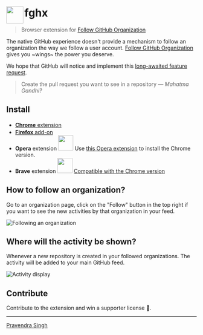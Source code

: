 # <img src="https://avatars2.githubusercontent.com/u/47492807?s=50&v=4" width="45" align="left"> fghx

[link-cws]: https://chrome.google.com/webstore/detail/follow-github-organizatio/nihhgppianmnaaomafdoemomnnpdnfjn "Version published on Chrome Web Store"
[link-fao]: https://addons.mozilla.org/en-US/firefox/addon/follow-github-organization/ "Version published on Firefox Add-ons"

> Browser extension for [Follow GitHub Organization](https://followgithub.org)

The native GitHub experience doesn't provide a mechanism to follow an organization the way we follow a user account.
[Follow GitHub Organization](https://followgithub.org) gives you ~wings~ the power you deserve.

We hope that GitHub will notice and implement this [long-awaited feature request](https://github.com/isaacs/github/issues/50).

> Create the pull request you want to see in a repository — *Mahatma Gandhi?*

## Install

- [**Chrome** extension][link-cws] <img src="https://follow-github-organisation.github.io/images/chrome-icon.svg" width="16" heigh="16">
- [**Firefox** add-on][link-fao] <img src="https://follow-github-organisation.github.io/images/firefox-icon.svg" width="16" heigh="16">
- **Opera** extension <img src="https://upload.wikimedia.org/wikipedia/commons/thumb/6/6e/Opera_2015_logo.svg/219px-Opera_2015_logo.svg.png" width="40" heigh="40"> Use [this Opera extension](https://addons.opera.com/en/extensions/details/download-chrome-extension-9/) to install the Chrome version.
- **Brave** extension <img src="https://brave.com/wp-content/uploads/2019/01/logotype-full-color.svg" width="40" heigh="40"> [Compatible with the Chrome version](https://support.brave.com/hc/en-us/articles/360017909112-How-can-I-add-extensions-to-Brave-)

## How to follow an organization?

Go to an organization page, click on the "Follow" button in the top right if you want to see the new activities by that organization in your feed.

![Following an organization](https://follow-github-organisation.github.io/images/github-follow-action.gif)

## Where will the activity be shown?

Whenever a new repository is created in your followed organizations. The activity will be added to your main GitHub feed.

![Activity display](https://follow-github-organisation.github.io/images/github-new-repo.png)

## Contribute

Contribute to the extension and win a supporter license :key:.

---

[Pravendra Singh](https://twitter.com/hackpravj)
